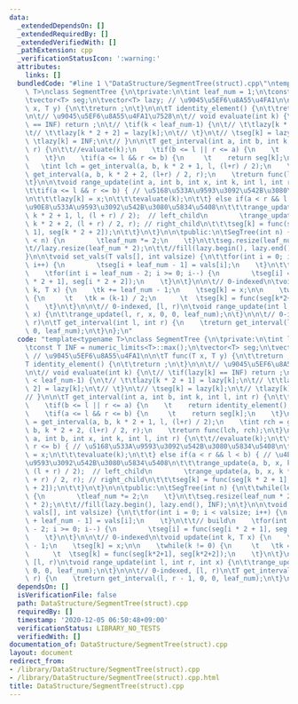 ```yaml
---
data:
  _extendedDependsOn: []
  _extendedRequiredBy: []
  _extendedVerifiedWith: []
  _pathExtension: cpp
  _verificationStatusIcon: ':warning:'
  attributes:
    links: []
  bundledCode: "#line 1 \"DataStructure/SegmentTree(struct).cpp\"\ntemplate<typename\
    \ T>\nclass SegmentTree {\n\tprivate:\n\tint leaf_num = 1;\n\tconst T INF = numeric_limits<T>::max();\n\
    \tvector<T> seg;\n\tvector<T> lazy; // \u9045\u5EF6\u8A55\u4FA1\n\n\tT func(T\
    \ x, T y) {\n\t\treturn ;\n\t}\n\n\tT identity_element() {\n\t\treturn ;\n\t}\n\
    \n\t// \u9045\u5EF6\u8A55\u4FA1\u7528\n\t// void evaluate(int k) {\n\t// \tif(lazy[k]\
    \ == INF) return ;\n\t// \tif(k < leaf_num-1) {\n\t// \t\tlazy[k * 2 + 1] = lazy[k];\n\
    \t// \t\tlazy[k * 2 + 2] = lazy[k];\n\t// \t}\n\t// \tseg[k] = lazy[k];\n\t//\
    \ \tlazy[k] = INF;\n\t// }\n\n\tT get_interval(int a, int b, int k, int l, int\
    \ r) {\n\t\t//evaluate(k);\n    \tif(b <= l || r <= a) {\n    \t    return identity_element();\n\
    \    \t}\n    \tif(a <= l && r <= b) {\n     \t    return seg[k];\n    \t}\n \
    \   \tint lch = get_interval(a, b, k * 2 + 1, l, (l+r) / 2);\n    \tint rch =\
    \ get_interval(a, b, k * 2 + 2, (l+r) / 2, r);\n    \treturn func(lch, rch);\n\
    \t}\n\n\tvoid range_update(int a, int b, int x, int k, int l, int r) {\n\t\t//evaluate(k);\n\
    \t\tif(a <= l && r <= b) { // \u5168\u533A\u9593\u3092\u542B\u3080\u5834\u5408\
    \n\t\t\tlazy[k] = x;\n\t\t\tevaluate(k);\n\t\t} else if(a < r && l < b) { // \u4E00\
    \u90E8\u533A\u9593\u3092\u542B\u3080\u5834\u5408\n\t\t\trange_update(a, b, x,\
    \ k * 2 + 1, l, (l + r) / 2);  // left_child\n        \trange_update(a, b, x,\
    \ k * 2 + 2, (l + r) / 2, r); // right_child\n\t\t\tseg[k] = func(seg[k * 2 +\
    \ 1], seg[k * 2 + 2]);\n\t\t}\n\t}\n\n\tpublic:\n\tSegTree(int n) {\n\t\twhile(leaf_num\
    \ < n) {\n        \tleaf_num *= 2;\n    \t}\n\t\tseg.resize(leaf_num * 2);\n\t\
    \t//lazy.resize(leaf_num * 2);\n\t\t//fill(lazy.begin(), lazy.end(), INF);\n\t\
    }\n\n\tvoid set_vals(T vals[], int valsize) {\n\t\tfor(int i = 0; i < valsize;\
    \ i++) {\n        \tseg[i + leaf_num - 1] = vals[i];\n    \t}\n\t\t// build\n\
    \    \tfor(int i = leaf_num - 2; i >= 0; i--) {\n        \tseg[i] = func(seg[i\
    \ * 2 + 1], seg[i * 2 + 2]);\n    \t}\n\t}\n\n\t// 0-indexed\n\tvoid update(int\
    \ k, T x) {\n    \tk += leaf_num - 1;\n    \tseg[k] = x;\n\n    \twhile(k != 0)\
    \ {\n     \t   \tk = (k-1) / 2;\n      \t  \tseg[k] = func(seg[k*2+1], seg[k*2+2]);\n\
    \    \t}\n\t}\n\n\t// 0-indexed, [l, r)\n\tvoid range_update(int l, int r, int\
    \ x) {\n\t\trange_update(l, r, x, 0, 0, leaf_num);\n\t}\n\n\t// 0-indexed, [l,\
    \ r)\n\tT get_interval(int l, int r) {\n    \treturn get_interval(l, r - 1, 0,\
    \ 0, leaf_num);\n\t}\n};\n"
  code: "template<typename T>\nclass SegmentTree {\n\tprivate:\n\tint leaf_num = 1;\n\
    \tconst T INF = numeric_limits<T>::max();\n\tvector<T> seg;\n\tvector<T> lazy;\
    \ // \u9045\u5EF6\u8A55\u4FA1\n\n\tT func(T x, T y) {\n\t\treturn ;\n\t}\n\n\t\
    T identity_element() {\n\t\treturn ;\n\t}\n\n\t// \u9045\u5EF6\u8A55\u4FA1\u7528\
    \n\t// void evaluate(int k) {\n\t// \tif(lazy[k] == INF) return ;\n\t// \tif(k\
    \ < leaf_num-1) {\n\t// \t\tlazy[k * 2 + 1] = lazy[k];\n\t// \t\tlazy[k * 2 +\
    \ 2] = lazy[k];\n\t// \t}\n\t// \tseg[k] = lazy[k];\n\t// \tlazy[k] = INF;\n\t\
    // }\n\n\tT get_interval(int a, int b, int k, int l, int r) {\n\t\t//evaluate(k);\n\
    \    \tif(b <= l || r <= a) {\n    \t    return identity_element();\n    \t}\n\
    \    \tif(a <= l && r <= b) {\n     \t    return seg[k];\n    \t}\n    \tint lch\
    \ = get_interval(a, b, k * 2 + 1, l, (l+r) / 2);\n    \tint rch = get_interval(a,\
    \ b, k * 2 + 2, (l+r) / 2, r);\n    \treturn func(lch, rch);\n\t}\n\n\tvoid range_update(int\
    \ a, int b, int x, int k, int l, int r) {\n\t\t//evaluate(k);\n\t\tif(a <= l &&\
    \ r <= b) { // \u5168\u533A\u9593\u3092\u542B\u3080\u5834\u5408\n\t\t\tlazy[k]\
    \ = x;\n\t\t\tevaluate(k);\n\t\t} else if(a < r && l < b) { // \u4E00\u90E8\u533A\
    \u9593\u3092\u542B\u3080\u5834\u5408\n\t\t\trange_update(a, b, x, k * 2 + 1, l,\
    \ (l + r) / 2);  // left_child\n        \trange_update(a, b, x, k * 2 + 2, (l\
    \ + r) / 2, r); // right_child\n\t\t\tseg[k] = func(seg[k * 2 + 1], seg[k * 2\
    \ + 2]);\n\t\t}\n\t}\n\n\tpublic:\n\tSegTree(int n) {\n\t\twhile(leaf_num < n)\
    \ {\n        \tleaf_num *= 2;\n    \t}\n\t\tseg.resize(leaf_num * 2);\n\t\t//lazy.resize(leaf_num\
    \ * 2);\n\t\t//fill(lazy.begin(), lazy.end(), INF);\n\t}\n\n\tvoid set_vals(T\
    \ vals[], int valsize) {\n\t\tfor(int i = 0; i < valsize; i++) {\n        \tseg[i\
    \ + leaf_num - 1] = vals[i];\n    \t}\n\t\t// build\n    \tfor(int i = leaf_num\
    \ - 2; i >= 0; i--) {\n        \tseg[i] = func(seg[i * 2 + 1], seg[i * 2 + 2]);\n\
    \    \t}\n\t}\n\n\t// 0-indexed\n\tvoid update(int k, T x) {\n    \tk += leaf_num\
    \ - 1;\n    \tseg[k] = x;\n\n    \twhile(k != 0) {\n     \t   \tk = (k-1) / 2;\n\
    \      \t  \tseg[k] = func(seg[k*2+1], seg[k*2+2]);\n    \t}\n\t}\n\n\t// 0-indexed,\
    \ [l, r)\n\tvoid range_update(int l, int r, int x) {\n\t\trange_update(l, r, x,\
    \ 0, 0, leaf_num);\n\t}\n\n\t// 0-indexed, [l, r)\n\tT get_interval(int l, int\
    \ r) {\n    \treturn get_interval(l, r - 1, 0, 0, leaf_num);\n\t}\n};"
  dependsOn: []
  isVerificationFile: false
  path: DataStructure/SegmentTree(struct).cpp
  requiredBy: []
  timestamp: '2020-12-05 06:50:48+09:00'
  verificationStatus: LIBRARY_NO_TESTS
  verifiedWith: []
documentation_of: DataStructure/SegmentTree(struct).cpp
layout: document
redirect_from:
- /library/DataStructure/SegmentTree(struct).cpp
- /library/DataStructure/SegmentTree(struct).cpp.html
title: DataStructure/SegmentTree(struct).cpp
---
```

